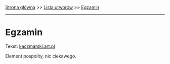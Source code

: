 [Strona główna](../index.md) >> [Lista utworów](../list.md) >> [Egzamin](143.md)

---

# Egzamin

Tekst: [kaczmarski.art.pl](https://www.kaczmarski.art.pl/tworczosc/wiersze/egzamin/)

Element pospolity, nic ciekawego.